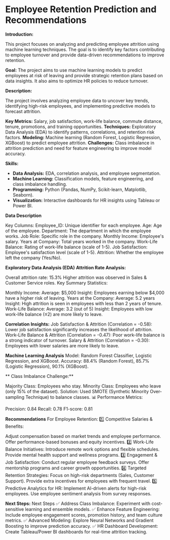# Employee Retention Prediction and Recommendations
  **Introduction:**
  
   This project focuses on analyzing and predicting employee attrition using machine learning 
  techniques. The goal is to identify key factors contributing to employee turnover and provide data-driven 
  recommendations to improve retention.
 
**Goal:**
    The project aims to use machine learning models to predict employees at risk of leaving and provide 
   strategic retention plans based on data insights. It also aims to optimize HR policies to reduce turnover.
    
**Description:**

   The project involves analyzing employee data to uncover key trends, identifying high-risk employees, and 
   implementing predictive models to forecast attrition.
    
 **Key Metrics:** Salary, job satisfaction, work-life balance, commute distance, tenure, promotions, and 
                training opportunities.
 **Techniques:** Exploratory Data Analysis (EDA) to identify patterns, correlations, and retention risk 
                factors.
 **Modeling:** Machine learning (Random Forest, Logistic Regression, XGBoost) to predict employee attrition.
 **Challenges:** Class imbalance in attrition prediction and need for feature engineering to improve model 
                accuracy.
     
**Skills:**

  - **Data Analysis:** EDA, correlation analysis, and employee segmentation.
  - **Machine Learning:** Classification models, feature engineering, and class imbalance handling.
  - **Programming:** Python (Pandas, NumPy, Scikit-learn, Matplotlib, Seaborn).
  - **Visualization:**  Interactive dashboards for HR insights using Tableau or Power BI.
    
**Data Description**

Key Columns:
Employee_ID: Unique identifier for each employee.
Age: Age of the employee.
Department: The department in which the employee works.
Job Role: Specific role in the company.
Monthly Income: Employee's salary.
Years at Company: Total years worked in the company.
Work-Life Balance: Rating of work-life balance (scale of 1-5).
Job Satisfaction: Employee's satisfaction level (scale of 1-5).
Attrition: Whether the employee left the company (Yes/No).

 **Exploratory Data Analysis (EDA)**
     **Attrition Rate Analysis:**

Overall attrition rate: 15.3%
Higher attrition was observed in Sales & Customer Service roles.
Key Summary Statistics:

Monthly Income:
Average: $5,000
Insight: Employees earning below $4,000 have a higher risk of leaving.
Years at the Company:
Average: 5.2 years
Insight: High attrition is seen in employees with less than 2 years of tenure.
Work-Life Balance:
Average: 3.2 (out of 5)
Insight: Employees with low work-life balance (≤2) are more likely to leave.

**Correlation Insights:**
Job Satisfaction & Attrition (Correlation = -0.58): Lower job satisfaction significantly increases the likelihood of attrition.
Work-Life Balance & Attrition (Correlation = -0.47): Poor work-life balance is a strong indicator of turnover.
Salary & Attrition (Correlation = -0.30): Employees with lower salaries are more likely to leave.

**Machine Learning Analysis**
Model: Random Forest Classifier, Logistic Regression, and XGBoost.
Accuracy: 88.4% (Random Forest), 85.7% (Logistic Regression), 90.1% (XGBoost).

** Class Imbalance Challenge:**

Majority Class: Employees who stay.
Minority Class: Employees who leave (only 15% of the dataset).
Solution: Used SMOTE (Synthetic Minority Over-sampling Technique) to balance classes.
📊 Performance Metrics:

Precision: 0.84
Recall: 0.78
F1-score: 0.81

**Recommendations**
For Employee Retention:
1️⃣ Competitive Salaries & Benefits:

Adjust compensation based on market trends and employee performance.
Offer performance-based bonuses and equity incentives.
2️⃣ Work-Life Balance Initiatives:
Introduce remote work options and flexible schedules.
Provide mental health support and wellness programs.
3️⃣ Engagement & Job Satisfaction:
Conduct regular employee feedback surveys.
Offer mentorship programs and career growth opportunities.
4️⃣ Targeted Retention Strategies:
Focus on high-risk departments (Sales, Customer Support).
Provide extra incentives for employees with frequent travel.
5️⃣ Predictive Analytics for HR:
Implement AI-driven alerts for high-risk employees.
Use employee sentiment analysis from survey responses.

**Next Steps:**
  Next Steps
✅ Address Class Imbalance: Experiment with cost-sensitive learning and ensemble models.
✅ Enhance Feature Engineering: Include employee engagement scores, promotion history, and team culture metrics.
✅ Advanced Modeling: Explore Neural Networks and Gradient Boosting to improve prediction accuracy.
✅ HR Dashboard Development: Create Tableau/Power BI dashboards for real-time attrition tracking.
